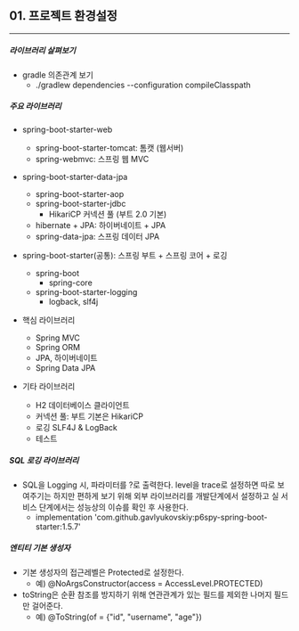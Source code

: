 ## 01. 프로젝트 환경설정

----

##### 라이브러리 살펴보기

- gradle 의존관계 보기
  - ./gradlew dependencies --configuration compileClasspath



##### 주요 라이브러리

- spring-boot-starter-web
  - spring-boot-starter-tomcat: 톰캣 (웹서버)
  - spring-webmvc: 스프링 웹 MVC
- spring-boot-starter-data-jpa
  - spring-boot-starter-aop
  - spring-boot-starter-jdbc
    - HikariCP 커넥션 풀 (부트 2.0 기본)
  - hibernate + JPA: 하이버네이트 + JPA
  - spring-data-jpa: 스프링 데이터 JPA
- spring-boot-starter(공통): 스프링 부트 + 스프링 코어 + 로깅
  - spring-boot
    - spring-core
  - spring-boot-starter-logging
    - logback, slf4j

- 핵심 라이브러리
  - Spring MVC
  - Spring ORM
  - JPA, 하이버네이트
  - Spring Data JPA
- 기타 라이브러리
  - H2 데이터베이스 클라이언트
  - 커넥션 풀: 부트 기본은 HikariCP
  - 로깅 SLF4J & LogBack
  - 테스트



##### SQL 로깅 라이브러리

- SQL을 Logging 시, 파라미터를 ?로 출력한다. level을 trace로 설정하면 따로 보여주기는 하지만 편하게 보기 위해 외부 라이브러리를 개발단계에서 설정하고 실 서비스 단계에서는 성능상의 이슈를 확인 후 사용한다.
  - implementation 'com.github.gavlyukovskiy:p6spy-spring-boot-starter:1.5.7'



##### 엔티티 기본 생성자

- 기본 생성자의 접근레벨은 Protected로 설정한다.
  - 예) @NoArgsConstructor(access = AccessLevel.PROTECTED)
- toString은 순환 참조를 방지하기 위해 연관관계가 있는 필드를 제외한 나머지 필드만 걸어준다.
  - 예) @ToString(of = {"id", "username", "age"})